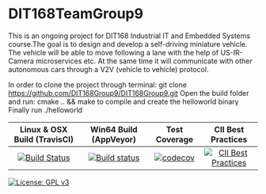 # DIT168TeamGroup9

This is an ongoing project for DIT168 Industrial IT and Embedded Systems course.The goal is to design and develop a self-driving miniature vehicle. The vehicle will be able to move following a lane with the help of US-IR-Camera microservices etc. At the same time it will communicate with other autonomous cars through a V2V (vehicle to vehicle) protocol.

In order to clone the project through terminal: git clone https://github.com/DIT168Group9/DIT168Group9.git
Open the build folder and run: cmake .. && make to compile and create the helloworld binary
Finally run ./helloworld


| Linux & OSX Build (TravisCI) | Win64 Build (AppVeyor) | Test Coverage | CII Best Practices |
| :--------------------------: | :--------------------: | :-----------: | :----------------: |
[![Build Status](https://travis-ci.org/DIT168Group9/DIT168Group9.svg?branch=master)](https://travis-ci.org/DIT168Group9/DIT168Group9) | [![Build status](https://ci.appveyor.com/api/projects/status/oa5xoxv8kso8h1yr?svg=true)](https://ci.appveyor.com/project/guschefi/dit168group9) | [![codecov](https://codecov.io/gh/DIT168Group9/DIT168Group9/branch/master/graph/badge.svg)](https://codecov.io/gh/DIT168Group9/DIT168Group9) | [![CII Best Practices](https://bestpractices.coreinfrastructure.org/projects/1665/badge)](https://bestpractices.coreinfrastructure.org/projects/1665) |
[![License: GPL v3](https://img.shields.io/badge/License-GPL%20v3-blue.svg)](https://www.gnu.org/licenses/gpl-3.0)
